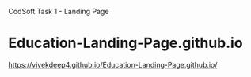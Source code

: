 CodSoft Task 1 - Landing Page
# Education-Landing-Page.github.io
https://vivekdeep4.github.io/Education-Landing-Page.github.io/

